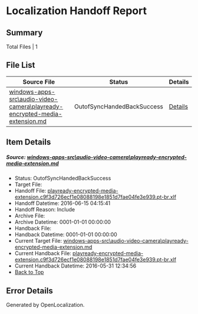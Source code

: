 # <a name='report-top'></a> Localization Handoff Report

## Summary
 Total Files | 1

## File List
 Source File | Status | Details 
 ----------- | ------ | ------- 
 [windows-apps-src\audio-video-camera\playready-encrypted-media-extension.md](https://github.com/Microsoft/windows-apps/blob/965443672e52938d39069f14fe23b0c5dbd0ffa8/windows-apps-src/audio-video-camera/playready-encrypted-media-extension.md) | OutofSyncHandedBackSuccess | [Details](#c575125f1d35f44b873fd3db46d62f89bb726b0b488)

## Item Details
##### <a name='c575125f1d35f44b873fd3db46d62f89bb726b0b488'></a> Source: [windows-apps-src\audio-video-camera\playready-encrypted-media-extension.md](https://github.com/Microsoft/windows-apps/blob/965443672e52938d39069f14fe23b0c5dbd0ffa8/windows-apps-src/audio-video-camera/playready-encrypted-media-extension.md)
* Status: OutofSyncHandedBackSuccess
* Target File: 
* Handoff File: [playready-encrypted-media-extension.c9f3d726ecf1e08088198e1851d7fae04fe3e939.pt-br.xlf](https://github.com/Microsoft/WDG.handoff/blob/6f2050d9fbaeaa70234477c4724169f6ee503a1a/ol-handoff/Microsoft/windows-apps.pt-br/master/playready-encrypted-media-extension.c9f3d726ecf1e08088198e1851d7fae04fe3e939.pt-br.xlf)
* Handoff Datetime: 2016-06-15 04:15:41
* Handoff Reason: Include
* Archive File: 
* Archive Datetime: 0001-01-01 00:00:00
* Handback File: 
* Handback Datetime: 0001-01-01 00:00:00
* Current Target File: [windows-apps-src\audio-video-camera\playready-encrypted-media-extension.md](https://github.com/Microsoft/windows-apps.pt-br/blob/ada805836c3479ab8aa6b2f72b4db9010e208812/windows-apps-src/audio-video-camera/playready-encrypted-media-extension.md)
* Current Handback File: [playready-encrypted-media-extension.c9f3d726ecf1e08088198e1851d7fae04fe3e939.pt-br.xlf](https://github.com/Microsoft/WDG.handback/blob/54ba89e7241c18d09319524e8f814154f78b5af6/ol-handback/Microsoft/windows-apps.pt-br/master/playready-encrypted-media-extension.c9f3d726ecf1e08088198e1851d7fae04fe3e939.pt-br.xlf)
* Current Handback Datetime: 2016-05-31 12:34:56
* [Back to Top](#report-top)


## Error Details

Generated by OpenLocalization.
